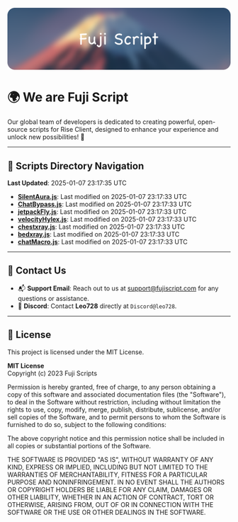 ![Banner](.github/b.webp)

# 🌍 **We are Fuji Script**

Our global team of developers is dedicated to creating powerful, open-source scripts for Rise Client, designed to enhance your experience and unlock new possibilities! 🌟

---
<!-- SCRIPTS_NAVIGATION_START -->
## 📂 **Scripts Directory Navigation**

**Last Updated**: 2025-01-07 23:17:35 UTC

- **[SilentAura.js](scripts/SilentAura.js)**: Last modified on 2025-01-07 23:17:33 UTC
- **[ChatBypass.js](scripts/ChatBypass.js)**: Last modified on 2025-01-07 23:17:33 UTC
- **[jetpackFly.js](scripts/jetpackFly.js)**: Last modified on 2025-01-07 23:17:33 UTC
- **[velocityHylex.js](scripts/velocityHylex.js)**: Last modified on 2025-01-07 23:17:33 UTC
- **[chestxray.js](scripts/chestxray.js)**: Last modified on 2025-01-07 23:17:33 UTC
- **[bedxray.js](scripts/bedxray.js)**: Last modified on 2025-01-07 23:17:33 UTC
- **[chatMacro.js](scripts/chatMacro.js)**: Last modified on 2025-01-07 23:17:33 UTC

<!-- SCRIPTS_NAVIGATION_END -->

---

## 💬 **Contact Us**  
- 📬 **Support Email**: Reach out to us at [support@fujiscript.com](mailto:support@fujiscript.com) for any questions or assistance.  
- 💬 **Discord**: Contact **Leo728** directly at `Discord@leo728`.

---

## 📜 **License**

This project is licensed under the MIT License.  

**MIT License**  
Copyright (c) 2023 Fuji Scripts  

Permission is hereby granted, free of charge, to any person obtaining a copy of this software and associated documentation files (the "Software"), to deal in the Software without restriction, including without limitation the rights to use, copy, modify, merge, publish, distribute, sublicense, and/or sell copies of the Software, and to permit persons to whom the Software is furnished to do so, subject to the following conditions:  

The above copyright notice and this permission notice shall be included in all copies or substantial portions of the Software.  

THE SOFTWARE IS PROVIDED "AS IS", WITHOUT WARRANTY OF ANY KIND, EXPRESS OR IMPLIED, INCLUDING BUT NOT LIMITED TO THE WARRANTIES OF MERCHANTABILITY, FITNESS FOR A PARTICULAR PURPOSE AND NONINFRINGEMENT. IN NO EVENT SHALL THE AUTHORS OR COPYRIGHT HOLDERS BE LIABLE FOR ANY CLAIM, DAMAGES OR OTHER LIABILITY, WHETHER IN AN ACTION OF CONTRACT, TORT OR OTHERWISE, ARISING FROM, OUT OF OR IN CONNECTION WITH THE SOFTWARE OR THE USE OR OTHER DEALINGS IN THE SOFTWARE.  
